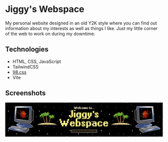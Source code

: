 # Jiggy's Webspace

My personal website designed in an old Y2K style where you can find out information about my interests as well as things I like. Just my little corner of the web to work on during my downtime.

## Technologies

- HTML, CSS, JavaScript
- TailwindCSS
- [98.css](https://github.com/jdan/98.css)
- Vite

## Screenshots

![Screenhot](https://github.com/nicoll-douglas/nicoll-douglas.github.io/blob/main/proj/screenie-5.png?raw=true)
